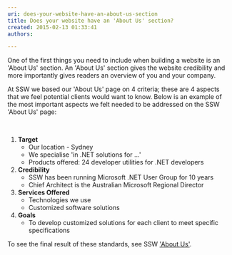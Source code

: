 ```yaml
---
uri: does-your-website-have-an-about-us-section
title: Does your website have an 'About Us' section?
created: 2015-02-13 01:33:41
authors:

---
```





<span class='intro'> <p>
      One of the first things you need to include when building a website is an 'About
      Us' section. An 'About Us' section gives the website credibility and more importantly
      gives readers an overview of you and your company.
     </p><p>
      At SSW we based our 'About Us' page on 4 criteria; these are 4 aspects that we feel
      potential clients would want to know. Below is an example of the most important
      aspects we felt needed to be addressed on the SSW 'About Us' page&#58;
     </p> </span>

<p>​</p><ol><li><strong>Target</strong>
       <ul><li>Our location - Sydney</li><li>We specialise 'in .NET solutions for ...'</li><li>Products offered&#58; 24 developer utilities for .NET developers</li></ul></li><li><strong>Credibility</strong>
       <ul><li>SSW has been running Microsoft .NET User Group for 10 years </li><li>Chief Architect is the Australian Microsoft Regional Director</li></ul></li><li><strong>Services Offered</strong>
       <ul><li>Technologies we use</li><li>Customized software solutions</li></ul></li><li><strong>Goals</strong>
       <ul><li>To develop customized solutions for each client to meet specific specifications</li></ul></li></ol><p>
      To see the final result of these standards, see SSW <a href="http&#58;//www.ssw.com.au/ssw/Company/AboutUs.aspx"> 'About Us'</a>.
     </p>


